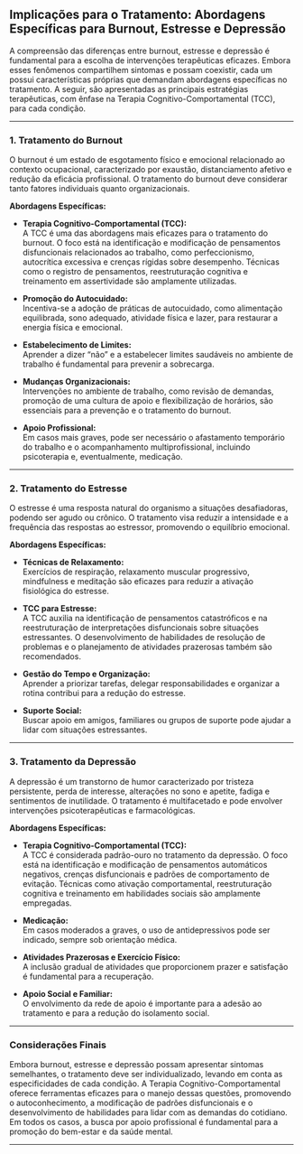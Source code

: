 
## Implicações para o Tratamento: Abordagens Específicas para Burnout, Estresse e Depressão

A compreensão das diferenças entre burnout, estresse e depressão é fundamental para a escolha de intervenções terapêuticas eficazes. Embora esses fenômenos compartilhem sintomas e possam coexistir, cada um possui características próprias que demandam abordagens específicas no tratamento. A seguir, são apresentadas as principais estratégias terapêuticas, com ênfase na Terapia Cognitivo-Comportamental (TCC), para cada condição.

---

### 1. Tratamento do Burnout

O burnout é um estado de esgotamento físico e emocional relacionado ao contexto ocupacional, caracterizado por exaustão, distanciamento afetivo e redução da eficácia profissional. O tratamento do burnout deve considerar tanto fatores individuais quanto organizacionais.

**Abordagens Específicas:**

- **Terapia Cognitivo-Comportamental (TCC):**  
  A TCC é uma das abordagens mais eficazes para o tratamento do burnout. O foco está na identificação e modificação de pensamentos disfuncionais relacionados ao trabalho, como perfeccionismo, autocrítica excessiva e crenças rígidas sobre desempenho. Técnicas como o registro de pensamentos, reestruturação cognitiva e treinamento em assertividade são amplamente utilizadas.

- **Promoção do Autocuidado:**  
  Incentiva-se a adoção de práticas de autocuidado, como alimentação equilibrada, sono adequado, atividade física e lazer, para restaurar a energia física e emocional.

- **Estabelecimento de Limites:**  
  Aprender a dizer “não” e a estabelecer limites saudáveis no ambiente de trabalho é fundamental para prevenir a sobrecarga.

- **Mudanças Organizacionais:**  
  Intervenções no ambiente de trabalho, como revisão de demandas, promoção de uma cultura de apoio e flexibilização de horários, são essenciais para a prevenção e o tratamento do burnout.

- **Apoio Profissional:**  
  Em casos mais graves, pode ser necessário o afastamento temporário do trabalho e o acompanhamento multiprofissional, incluindo psicoterapia e, eventualmente, medicação.

---

### 2. Tratamento do Estresse

O estresse é uma resposta natural do organismo a situações desafiadoras, podendo ser agudo ou crônico. O tratamento visa reduzir a intensidade e a frequência das respostas ao estressor, promovendo o equilíbrio emocional.

**Abordagens Específicas:**

- **Técnicas de Relaxamento:**  
  Exercícios de respiração, relaxamento muscular progressivo, mindfulness e meditação são eficazes para reduzir a ativação fisiológica do estresse.

- **TCC para Estresse:**  
  A TCC auxilia na identificação de pensamentos catastróficos e na reestruturação de interpretações disfuncionais sobre situações estressantes. O desenvolvimento de habilidades de resolução de problemas e o planejamento de atividades prazerosas também são recomendados.

- **Gestão do Tempo e Organização:**  
  Aprender a priorizar tarefas, delegar responsabilidades e organizar a rotina contribui para a redução do estresse.

- **Suporte Social:**  
  Buscar apoio em amigos, familiares ou grupos de suporte pode ajudar a lidar com situações estressantes.

---

### 3. Tratamento da Depressão

A depressão é um transtorno de humor caracterizado por tristeza persistente, perda de interesse, alterações no sono e apetite, fadiga e sentimentos de inutilidade. O tratamento é multifacetado e pode envolver intervenções psicoterapêuticas e farmacológicas.

**Abordagens Específicas:**

- **Terapia Cognitivo-Comportamental (TCC):**  
  A TCC é considerada padrão-ouro no tratamento da depressão. O foco está na identificação e modificação de pensamentos automáticos negativos, crenças disfuncionais e padrões de comportamento de evitação. Técnicas como ativação comportamental, reestruturação cognitiva e treinamento em habilidades sociais são amplamente empregadas.

- **Medicação:**  
  Em casos moderados a graves, o uso de antidepressivos pode ser indicado, sempre sob orientação médica.

- **Atividades Prazerosas e Exercício Físico:**  
  A inclusão gradual de atividades que proporcionem prazer e satisfação é fundamental para a recuperação.

- **Apoio Social e Familiar:**  
  O envolvimento da rede de apoio é importante para a adesão ao tratamento e para a redução do isolamento social.

---

### Considerações Finais

Embora burnout, estresse e depressão possam apresentar sintomas semelhantes, o tratamento deve ser individualizado, levando em conta as especificidades de cada condição. A Terapia Cognitivo-Comportamental oferece ferramentas eficazes para o manejo dessas questões, promovendo o autoconhecimento, a modificação de padrões disfuncionais e o desenvolvimento de habilidades para lidar com as demandas do cotidiano. Em todos os casos, a busca por apoio profissional é fundamental para a promoção do bem-estar e da saúde mental.

---
```